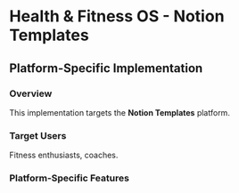 # Health & Fitness OS - Notion Templates

## Platform-Specific Implementation

### Overview
This implementation targets the **Notion Templates** platform.

### Target Users
Fitness enthusiasts, coaches.

### Platform-Specific Features
